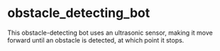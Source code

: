 # obstacle_detecting_bot
This obstacle-detecting bot uses an ultrasonic sensor, making it move forward until an obstacle is detected, at which point it stops. 
